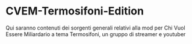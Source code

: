 # CVEM-Termosifoni-Edition
Qui saranno contenuti dei sorgenti generali relativi alla mod per Chi Vuol Essere Miliardario a tema Termosifoni, un gruppo di streamer e youtuber
